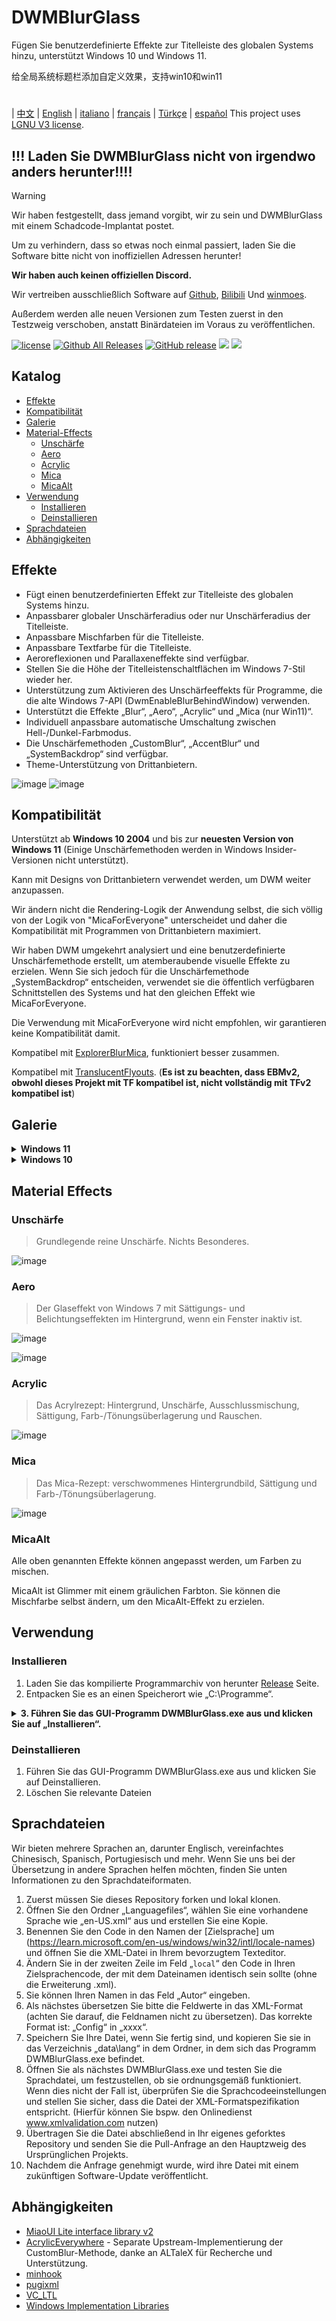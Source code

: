 # DWMBlurGlass
Fügen Sie benutzerdefinierte Effekte zur Titelleiste des globalen Systems hinzu, unterstützt Windows 10 und Windows 11.

给全局系统标题栏添加自定义效果，支持win10和win11
#
| [中文](/README_ZH.md) | [English](/README.md) | [italiano](/README_IT.md) | [français](/README_FR.md) | [Türkçe](/README_TR.md) | [español](/README_ES.md)
This project uses [LGNU V3 license](/COPYING.LESSER).

## !!! Laden Sie DWMBlurGlass nicht von irgendwo anders herunter!!!!
> [!WARNING]
> Wir haben festgestellt, dass jemand vorgibt, wir zu sein und DWMBlurGlass mit einem Schadcode-Implantat postet.
> 
> Um zu verhindern, dass so etwas noch einmal passiert, laden Sie die Software bitte nicht von inoffiziellen Adressen herunter!
> 
> **Wir haben auch keinen offiziellen Discord.**
> 
> Wir vertreiben ausschließlich Software auf [Github](https://github.com/Maplespe/DWMBlurGlass/releases), [Bilibili](https://space.bilibili.com/87195798) Und [winmoes](https://winmoes.com).
> 
> Außerdem werden alle neuen Versionen zum Testen zuerst in den Testzweig verschoben, anstatt Binärdateien im Voraus zu veröffentlichen.

[![license](https://img.shields.io/github/license/Maplespe/DWMBlurGlass.svg)](https://www.gnu.org/licenses/lgpl-3.0.en.html)
[![Github All Releases](https://img.shields.io/github/downloads/Maplespe/DWMBlurGlass/total.svg)](https://github.com/Maplespe/DWMBlurGlass/releases)
[![GitHub release](https://img.shields.io/github/release/Maplespe/DWMBlurGlass.svg)](https://github.com/Maplespe/DWMBlurGlass/releases/latest)
<img src="https://img.shields.io/badge/language-c++-F34B7D.svg"/>
<img src="https://img.shields.io/github/last-commit/Maplespe/DWMBlurGlass.svg"/>  

## Katalog
- [Effekte](#Effekte)
- [Kompatibilität](#Kompatibilität)
- [Galerie](#Galerie)
- [Material-Effects](#material-effects)
  - [Unschärfe](#blur)
  - [Aero](#aero)
  - [Acrylic](#acrylic)
  - [Mica](#mica)
  - [MicaAlt](#micaalt)
- [Verwendung](#Verwendung)
  - [Installieren](#Installieren)
  - [Deinstallieren](#Deinstallieren)
- [Sprachdateien](#Sprachdateien)
- [Abhängigkeiten](#Abhängigkeiten)

## Effekte
* Fügt einen benutzerdefinierten Effekt zur Titelleiste des globalen Systems hinzu.
* Anpassbarer globaler Unschärferadius oder nur Unschärferadius der Titelleiste.
* Anpassbare Mischfarben für die Titelleiste.
* Anpassbare Textfarbe für die Titelleiste.
* Aeroreflexionen und Parallaxeneffekte sind verfügbar.
* Stellen Sie die Höhe der Titelleistenschaltflächen im Windows 7-Stil wieder her.
* Unterstützung zum Aktivieren des Unschärfeeffekts für Programme, die die alte Windows 7-API (DwmEnableBlurBehindWindow) verwenden.
* Unterstützt die Effekte „Blur“, „Aero“, „Acrylic“ und „Mica (nur Win11)“.
* Individuell anpassbare automatische Umschaltung zwischen Hell-/Dunkel-Farbmodus.
* Die Unschärfemethoden „CustomBlur“, „AccentBlur“ und „SystemBackdrop“ sind verfügbar.
* Theme-Unterstützung von Drittanbietern.

![image](/Screenshot/001701.png)
![image](/Screenshot/10307.png)

## Kompatibilität
Unterstützt ab **Windows 10 2004** und bis zur **neuesten Version von Windows 11** (Einige Unschärfemethoden werden in Windows Insider-Versionen nicht unterstützt).

Kann mit Designs von Drittanbietern verwendet werden, um DWM weiter anzupassen.

Wir ändern nicht die Rendering-Logik der Anwendung selbst, die sich völlig von der Logik von "MicaForEveryone" unterscheidet und daher die Kompatibilität mit Programmen von Drittanbietern maximiert.

Wir haben DWM umgekehrt analysiert und eine benutzerdefinierte Unschärfemethode erstellt, um atemberaubende visuelle Effekte zu erzielen. Wenn Sie sich jedoch für die Unschärfemethode „SystemBackdrop“ entscheiden, verwendet sie die öffentlich verfügbaren Schnittstellen des Systems und hat den gleichen Effekt wie MicaForEveryone.

Die Verwendung mit MicaForEveryone wird nicht empfohlen, wir garantieren keine Kompatibilität damit.

Kompatibel mit [ExplorerBlurMica](https://github.com/Maplespe/ExplorerBlurMica), funktioniert besser zusammen.

Kompatibel mit [TranslucentFlyouts](https://github.com/ALTaleX531/TranslucentFlyouts). (**Es ist zu beachten, dass EBMv2, obwohl dieses Projekt mit TF kompatibel ist, nicht vollständig mit TFv2 kompatibel ist**)

## Galerie
<details><summary><b>Windows 11</b></summary>
  
![image](/Screenshot/10307.png)

![image](/Screenshot/102134.png)

> Aktivieren Sie „DWMAPI-Mica-Effekt überschreiben (win11)“

![image](/Screenshot/013521.png)
</details>

<details><summary><b>Windows 10</b></summary>

![image](/Screenshot/001701.png)

![image](/Screenshot/100750.png)

Verwendung von Themes von Drittanbietern

> Aktivieren Sie „Effekte auf Ränder erweitern (win10)“

> Aktivieren Sie „Aero-Reflexionseffekt (Win10)“

> Aktivieren Sie „Höhe der Titelleistenschaltfläche reduzieren (Win7-Stil)“

![image](/Screenshot/025410.png)

</details>

## Material Effects
### Unschärfe
> Grundlegende reine Unschärfe. Nichts Besonderes.

![image](/Screenshot/blur.png)

### Aero
> Der Glaseffekt von Windows 7 mit Sättigungs- und Belichtungseffekten im Hintergrund, wenn ein Fenster inaktiv ist.

![image](/Screenshot/aero.png)

![image](/Screenshot/aero_inactive.png)

### Acrylic
> Das Acrylrezept: Hintergrund, Unschärfe, Ausschlussmischung, Sättigung, Farb-/Tönungsüberlagerung und Rauschen.

![image](/Screenshot/acrylic.png)

### Mica
> Das Mica-Rezept: verschwommenes Hintergrundbild, Sättigung und Farb-/Tönungsüberlagerung.

![image](/Screenshot/mica.png)

### MicaAlt
Alle oben genannten Effekte können angepasst werden, um Farben zu mischen.

MicaAlt ist Glimmer mit einem gräulichen Farbton. Sie können die Mischfarbe selbst ändern, um den MicaAlt-Effekt zu erzielen.

## Verwendung

### Installieren
1. Laden Sie das kompilierte Programmarchiv von herunter [Release](https://github.com/Maplespe/DWMBlurGlass/releases) Seite.
2. Entpacken Sie es an einen Speicherort wie „C:\Programme“.
<details><summary><b>3. Führen Sie das GUI-Programm DWMBlurGlass.exe aus und klicken Sie auf „Installieren“.</b></summary>

![image](/Screenshot/012746.png)

>Wenn beim Klicken auf „Installieren“ nichts passiert, müssen Sie auf die Seite „Symbole“ und dann auf „Herunterladen“ klicken.

>**Möglicherweise erhalten Sie in Zukunft eine Benachrichtigung über fehlende Symbole, insbesondere nach Systemaktualisierungen.**

![image](/Screenshot/012924.png)

</details>

### Deinstallieren
1. Führen Sie das GUI-Programm DWMBlurGlass.exe aus und klicken Sie auf Deinstallieren.
2. Löschen Sie relevante Dateien

## Sprachdateien
Wir bieten mehrere Sprachen an, darunter Englisch, vereinfachtes Chinesisch, Spanisch, Portugiesisch und mehr.
Wenn Sie uns bei der Übersetzung in andere Sprachen helfen möchten, finden Sie unten Informationen zu den Sprachdateiformaten.

1. Zuerst müssen Sie dieses Repository forken und lokal klonen.
2. Öffnen Sie den Ordner „Languagefiles“, wählen Sie eine vorhandene Sprache wie „en-US.xml“ aus und erstellen Sie eine Kopie.
3. Benennen Sie den Code in den Namen der [Zielsprache] um (https://learn.microsoft.com/en-us/windows/win32/intl/locale-names) und öffnen Sie die XML-Datei in Ihrem bevorzugtem Texteditor.
4. Ändern Sie in der zweiten Zeile im Feld „`local`“ den Code in Ihren Zielsprachencode, der mit dem Dateinamen identisch sein sollte (ohne die Erweiterung .xml).
5. Sie können Ihren Namen in das Feld „Autor“ eingeben.
6. Als nächstes übersetzen Sie bitte die Feldwerte in das XML-Format (achten Sie darauf, die Feldnamen nicht zu übersetzen).
Das korrekte Format ist: „<config>Config</config>“ in „<config>xxxx</config>“.
7. Speichern Sie Ihre Datei, wenn Sie fertig sind, und kopieren Sie sie in das Verzeichnis „data\lang“ in dem Ordner, in dem sich das Programm DWMBlurGlass.exe befindet.
8. Öffnen Sie als nächstes DWMBlurGlass.exe und testen Sie die Sprachdatei, um festzustellen, ob sie ordnungsgemäß funktioniert. Wenn dies nicht der Fall ist, überprüfen Sie die Sprachcodeeinstellungen und stellen Sie sicher, dass die Datei der XML-Formatspezifikation entspricht. (Hierfür können Sie bspw. den Onlinedienst www.xmlvalidation.com nutzen)
9. Übertragen Sie die Datei abschließend in Ihr eigenes geforktes Repository und senden Sie die Pull-Anfrage an den Hauptzweig des Ursprünglichen Projekts.
10. Nachdem die Anfrage genehmigt wurde, wird ihre Datei mit einem zukünftigen Software-Update veröffentlicht.
   

## Abhängigkeiten
* [MiaoUI Lite interface library v2](https://github.com/Maplespe/MiaoUILite)
* [AcrylicEverywhere](https://github.com/ALTaleX531/AcrylicEverywhere) - Separate Upstream-Implementierung der CustomBlur-Methode, danke an ALTaleX für Recherche und Unterstützung.
* [minhook](https://github.com/m417z/minhook)
* [pugixml](https://github.com/zeux/pugixml)
* [VC_LTL](https://github.com/Chuyu-Team/VC-LTL5)
* [Windows Implementation Libraries](https://github.com/Microsoft/wil)